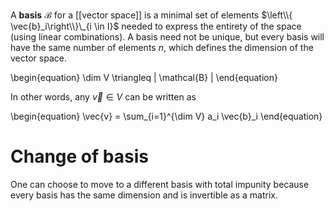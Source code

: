 A **basis** $\mathcal{B}$ for a [[vector space]] is a minimal set of elements $\left\\{ \vec{b}_i\right\\}\_{i \in I}$ needed to express the entirety of the space (using linear combinations). A basis need not be unique, but every basis will have the same number of elements $n$, which defines the dimension of the vector space.

\begin{equation}
\dim V \triangleq | \mathcal{B} |
\end{equation}


In other words, any $\vec{v} \in V$ can be written as

\begin{equation}
\vec{v} = \sum_{i=1}^{\dim V} a_i \vec{b}_i
\end{equation}

# Change of basis

One can choose to move to a different basis with total impunity because every basis has the same dimension and is invertible as a matrix. 